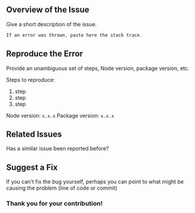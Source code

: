 ## Overview of the Issue

Give a short description of the issue.

```javascript
If an error was thrown, paste here the stack trace.
```

## Reproduce the Error

Provide an unambiguous set of steps, Node version, package version, etc.

Steps to reproduce:
1. step
2. step
3. step

Node version: `x.x.x`
Package version: `x.x.x`

## Related Issues

Has a similar issue been reported before?

## Suggest a Fix

If you can't fix the bug yourself, perhaps you can point to what might be causing the problem (line of code or commit)

### Thank you for your contribution!
